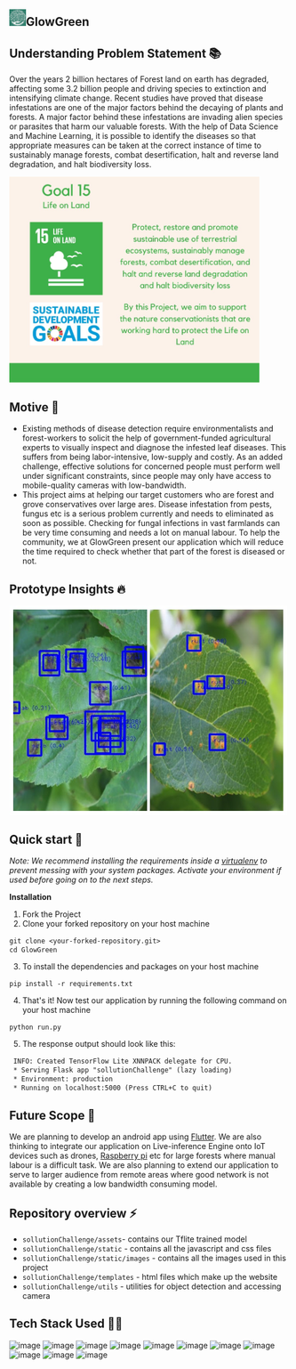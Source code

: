 ## <img src="READMEassets/gglogo3.png" alt="GlowGreenlogo" width="30"/>GlowGreen 


## Understanding Problem Statement 📚

Over the years 2 billion hectares of Forest land on earth has degraded, affecting some 3.2 billion people and driving species to extinction and intensifying climate change. Recent studies have proved that disease infestations are one of the major factors behind the decaying of plants and forests. A major factor behind these infestations are invading alien species or parasites that harm our valuable forests. With the help of Data Science and Machine Learning, it is possible to identify the diseases so that appropriate measures can be taken at the correct instance of time to sustainably manage forests, combat desertification, halt and reverse land degradation, and halt biodiversity loss.

<img src="READMEassets/goal15.jpeg" alt="goal" width="450"/>

## Motive 🤔

- Existing methods of disease detection require environmentalists and forest-workers to solicit the help of government-funded agricultural experts to visually inspect and diagnose the infested leaf diseases. This suffers from being labor-intensive, low-supply and costly. As an added challenge, effective solutions for concerned people must perform well under significant constraints, since people may only have access to mobile-quality cameras with low-bandwidth.
- This project aims at helping our target customers who are forest and grove conservatives over large ares. Disease infestation from pests, fungus etc is a serious problem currently and needs to eliminated as soon as possible. Checking for fungal infections in vast farmlands can be very time consuming and needs a lot on manual labour. To help the community, we at GlowGreen present our application which will reduce the time required to check whether that part of the forest is diseased or not.


## Prototype Insights 🔥
<img src="READMEassets/collage.jpeg" alt="goal" width="500"/>

## Quick start 🚀
*Note:
We recommend installing the requirements inside a [virtualenv](https://virtualenv.pypa.io/en/stable/) to prevent
messing with your system packages. Activate your environment if used before going on to the next steps.*

**Installation**
1. Fork the Project
2. Clone your forked repository on your host machine  
```(bash)
git clone <your-forked-repository.git>
cd GlowGreen
```
3. To install the dependencies and packages on your host machine
```(python)
pip install -r requirements.txt
```
4. That's it! Now test our application by running the following command on your host machine
```(python)
python run.py
```
5. The response output should look like this:
```
 INFO: Created TensorFlow Lite XNNPACK delegate for CPU.
 * Serving Flask app "sollutionChallenge" (lazy loading)
 * Environment: production
 * Running on localhost:5000 (Press CTRL+C to quit)
 ```

## Future Scope 🎯
We are planning to develop an android app using [Flutter](https://flutter.dev). We are also thinking to integrate our application on Live-inference Engine onto IoT devices such as drones, [Raspberry pi](https://www.raspberrypi.org/) etc for large forests where manual labour is a difficult task. We are also planning to extend our application to serve to larger audience from remote areas where good network is not available by creating a low bandwidth consuming model.

## Repository overview ⚡
* `sollutionChallenge/assets`- contains our Tflite trained model
* `sollutionChallenge/static` - contains all the javascript and css files
* `sollutionChallenge/static/images` - contains all the images used in this project
* `sollutionChallenge/templates` - html files which make up the website 
* `sollutionChallenge/utils` - utilities for object detection and accessing camera 

## Tech Stack Used 👩‍💻

![image](https://img.shields.io/badge/Python-3776AB?style=for-the-badge&logo=python&logoColor=white)
![image](https://img.shields.io/badge/Numpy-013243?style=for-the-badge&logo=numpy&logoColor=white)
![image](https://img.shields.io/badge/Pandas-130654?style=for-the-badge&logo=pandas&logoColor=white)
![image](https://img.shields.io/badge/Tensorflow-FF7100?style=for-the-badge&logo=tensorflow&logoColor=white)
![image](https://img.shields.io/badge/Keras-D00000?style=for-the-badge&logo=keras&logoColor=white)
![image](https://img.shields.io/badge/Tensorflow_Lite-FF7100?style=for-the-badge&logo=tensorflow&logoColor=white)
![image](https://img.shields.io/badge/scikit_learn-F7931E?style=for-the-badge&logo=scikit-learn&logoColor=white)
![image](https://img.shields.io/badge/Streamlit-EA6566?style=for-the-badge&logo=streamlit&logoColor=white)
![image](https://img.shields.io/badge/Flask-000000?style=for-the-badge&logo=flask&logoColor=white)
![image](https://img.shields.io/badge/JavaScript-323330?style=for-the-badge&logo=javascript&logoColor=F7DF1E)
![image](https://img.shields.io/badge/Flutter-2B74D7?style=for-the-badge&logo=flutter&logoColor=FFFFFF)
